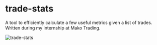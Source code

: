 # trade-stats

A tool to efficiently calculate a few useful metrics given a list of trades. Written during my internship at Mako Trading.

![trade-stats](https://i.imgur.com/khatr3D.png)
